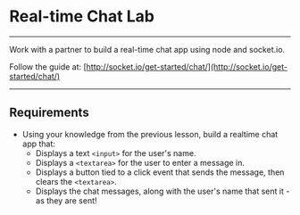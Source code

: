 # Real-time Chat Lab
---

Work with a partner to build a real-time chat app using node and socket.io.

Follow the guide at:
[http://socket.io/get-started/chat/](http://socket.io/get-started/chat/)

---

## Requirements

- Using your knowledge from the previous lesson, build a realtime chat app that:
  - Displays a text `<input>` for the user's name.
  - Displays a `<textarea>` for the user to enter a message in.
  - Displays a button tied to a click event that sends the message, then clears the `<textarea>`.
  - Displays the chat messages, along with the user's name that sent it - as they are sent!
